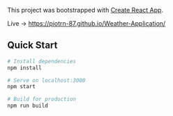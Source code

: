 This project was bootstrapped with [Create React App](https://github.com/facebook/create-react-app).

Live -> https://piotrn-87.github.io/Weather-Application/

## Quick Start

```bash
# Install dependencies
npm install

# Serve on localhost:3000
npm start

# Build for production
npm run build
```
